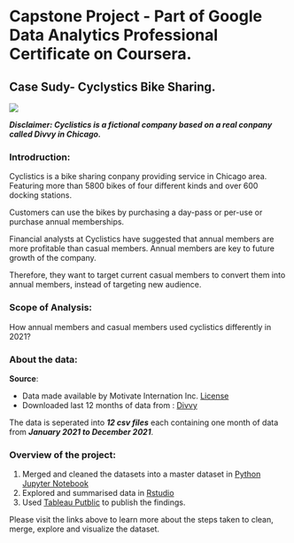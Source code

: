 # Capstone Project - Part of Google Data Analytics Professional Certificate on Coursera.

## **Case Sudy- Cyclystics Bike Sharing**.

<img src='/Users/locco/Desktop/Google_Analytics_Course/Case_Studies/Case_Study_Bike_Sharing/python_script/cyclistic.png' width=”5” height=”5”>



***Disclaimer: Cyclistics is a fictional company based on a real conpany called Divvy in Chicago.***

### **Introdruction**:
    
Cyclistics is a bike sharing conpany providing service in Chicago area. Featuring more than 5800 bikes of four different kinds and over 600 docking stations.

Customers can use the bikes by purchasing a day-pass or per-use or purchase annual memberships.

Financial analysts at Cyclistics have suggested that annual members are more profitable than casual members. Annual members are key to future growth of the company.

Therefore, they want to target current casual members to convert them into annual members, instead of targeting new audience.
 
### **Scope of Analysis**:

How annual members and casual members used cyclistics differently in 2021?

### **About the data**:
**Source**:
- Data made available by Motivate Internation Inc. [License](https://www.divvybikes.com/data-license-agreement)  
- Downloaded last 12 months of data from : [Divvy](https://divvy-tripdata.s3.amazonaws.com/index.html)

The data is seperated into ***12 csv files*** each containing one month of data from ***January 2021 to December 2021***.

### **Overview of the project**:
1. Merged and cleaned the datasets into a master dataset in [Python Jupyter Notebook](https://github.com/KarthikBhaktha/Case_Study_Bike_Sharing/blob/main/python_script/merge_csv_and_pickle.ipynb)  
2. Explored and summarised data in [Rstudio](https://github.com/KarthikBhaktha/Case_Study_Bike_Sharing/tree/main/R_scripts)  
3. Used [Tableau Putblic](https://public.tableau.com/app/profile/karthik.bhaktha/viz/CaseStudyCyclisticBike-Share/4_comparisonbyyear?publish=yes) to publish the findings.

Please visit the links above to learn more about the steps taken to clean, merge, explore and visualize the dataset.
